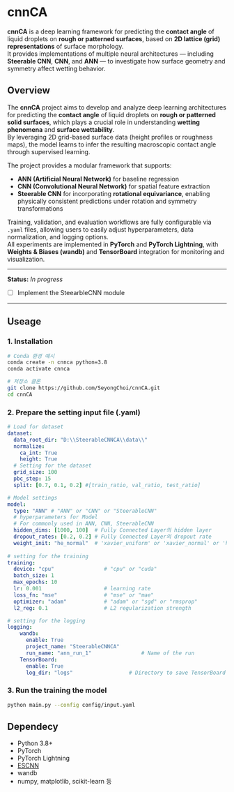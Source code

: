 # cnnCA

**cnnCA** is a deep learning framework for predicting the **contact angle** of liquid droplets on **rough or patterned surfaces**, based on **2D lattice (grid) representations** of surface morphology.  
It provides implementations of multiple neural architectures — including **Steerable CNN**, **CNN**, and **ANN** — to investigate how surface geometry and symmetry affect wetting behavior.

## Overview

The **cnnCA** project aims to develop and analyze deep learning architectures for predicting the **contact angle** of liquid droplets on **rough or patterned solid surfaces**, which plays a crucial role in understanding **wetting phenomena** and **surface wettability**.  
By leveraging 2D grid-based surface data (height profiles or roughness maps), the model learns to infer the resulting macroscopic contact angle through supervised learning.

The project provides a modular framework that supports:
- **ANN (Artificial Neural Network)** for baseline regression
- **CNN (Convolutional Neural Network)** for spatial feature extraction
- **Steerable CNN** for incorporating **rotational equivariance**, enabling physically consistent predictions under rotation and symmetry transformations

Training, validation, and evaluation workflows are fully configurable via `.yaml` files, allowing users to easily adjust hyperparameters, data normalization, and logging options.  
All experiments are implemented in **PyTorch** and **PyTorch Lightning**, with **Weights & Biases (wandb)** and **TensorBoard** integration for monitoring and visualization.

-----
**Status:** *In progress* 
- [ ] Implement the SteearbleCNN module
-----

## Useage

### 1. Installation
```bash
# Conda 환경 예시
conda create -n cnnca python=3.8
conda activate cnnca

# 저장소 클론
git clone https://github.com/SeyongChoi/cnnCA.git
cd cnnCA

```

### 2. Prepare the setting input file (.yaml)

```yaml
# Load for dataset
dataset:
  data_root_dir: "D:\\SteerableCNNCA\\data\\"
  normalize:
    ca_int: True
    height: True
  # Setting for the dataset
  grid_size: 100 
  pbc_step: 15
  split: [0.7, 0.1, 0.2] #[train_ratio, val_ratio, test_ratio]

# Model settings
model:
  type: "ANN" # "ANN" or "CNN" or "SteerableCNN"
  # hyperparameters for Model
  # For commonly used in ANN, CNN, SteerableCNN
  hidden_dims: [1000, 100]  # Fully Connected Layer의 hidden layer
  dropout_rates: [0.2, 0.2] # Fully Connected Layer의 dropout rate 
  weight_init: "he_normal"  # 'xavier_uniform' or 'xavier_normal' or 'he_uniform' or 'he_normal' or 'kaiming_uniform' or 'kaiming_normal' or 'orthogonal' or 'default'
  
# setting for the training
training:
  device: "cpu"                # "cpu" or "cuda"
  batch_size: 1
  max_epochs: 10
  lr: 0.001                    # learning rate        
  loss_fn: "mse"               # "mse" or "mae"
  optimizer: "adam"            # "adam" or "sgd" or "rmsprop"
  l2_reg: 0.1                  # L2 regularization strength

# setting for the logging
logging:
    wandb:
      enable: True
      project_name: "SteerableCNNCA"
      run_name: "ann_run_1"                # Name of the run
    TensorBoard:
      enable: True
      log_dir: "logs"                  # Directory to save TensorBoard logs
```

### 3. Run the training the model

```bash
python main.py --config config/input.yaml
```

## Dependecy

- Python 3.8+
- PyTorch
- PyTorch Lightning
- [ESCNN](https://github.com/QUVA-Lab/escnn)
- wandb
- numpy, matplotlib, scikit-learn 등

